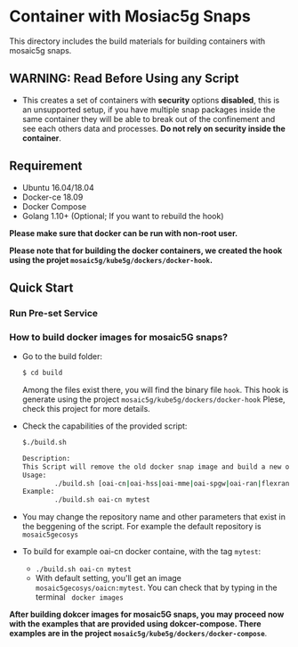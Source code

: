 # Container with Mosiac5g Snaps

This directory includes the build materials for building containers with mosaic5g snaps.
## WARNING: Read Before Using any Script

- This creates a set of containers with **security** options **disabled**, this is an unsupported setup, if you have multiple snap packages inside the same container they will be able to break out of the confinement and see each others data and processes. **Do not rely on security inside the container**.
<!-- - The scripts are tested and works fine in our environment. The models we used for testing is *GIGABYTE BRIX GB-BRi7-8550* and *Dell XPS-15*.  We ARE NOT sure they won't cause trouble in other environments. For more details, please read the known issue section.
- For the details of containers, please read the individual README in their foldes. -->

## Requirement
- Ubuntu 16.04/18.04
- Docker-ce 18.09
- Docker Compose
- Golang 1.10+ (Optional; If you want to rebuild the hook)

**Please make sure that docker can be run with non-root user.**

**Please note that for building the docker containers, we created the hook using the projet ```mosaic5g/kube5g/dockers/docker-hook```.**

## Quick Start

### Run Pre-set Service
<!-- 
In **compose** directory, we provide docker-compose files that can bring up Mosaic5g services without configuring. Just `cd` to your desired service directory and run `docker-compose up -d`. For example, to start an OAI lte service,

1. Go to the lte folder `cd compose/lte`
2. Check if the parameters in `conf.yaml` meet your need
3. Run `docker-compose up -d`
4. The services will start running when ready -->

### How to build docker images for mosaic5G snaps?
- Go to the build folder:
  ```bash
  $ cd build
  ```
  Among the files exist there, you will find the binary file ```hook```. This hook is generate using the project ```mosaic5g/kube5g/dockers/docker-hook``` Plese, check this project for more details.
- Check the capabilities of the provided script:
  ```bash
  $./build.sh 

  Description:
  This Script will remove the old docker snap image and build a new one
  Usage:
          ./build.sh [oai-cn|oai-hss|oai-mme|oai-spgw|oai-ran|flexran|ll-mec] [release tag(default is latest)]
  Example:
          ./build.sh oai-cn mytest
  ```
- You may change the repository name and other parameters that exist in the beggening of the script. For example the default repository is ```mosaic5gecosys```

- To build for example oai-cn docker containe, with the tag ```mytest```:
  - `./build.sh oai-cn mytest`
  - With default setting, you'll get an image ```mosaic5gecosys/oaicn:mytest```. You can check that by typing in the terminal ``` docker images```
<!-- ## Known Issues

- TOSHIBA PORTEGE Z30-C will freeze if running any docker container provided by this branch. -->


**After building dokcer images for mosaic5G snaps, you may proceed now with the examples that are provided using dokcer-compose. There examples are in the project ```mosaic5g/kube5g/dockers/docker-compose```**.